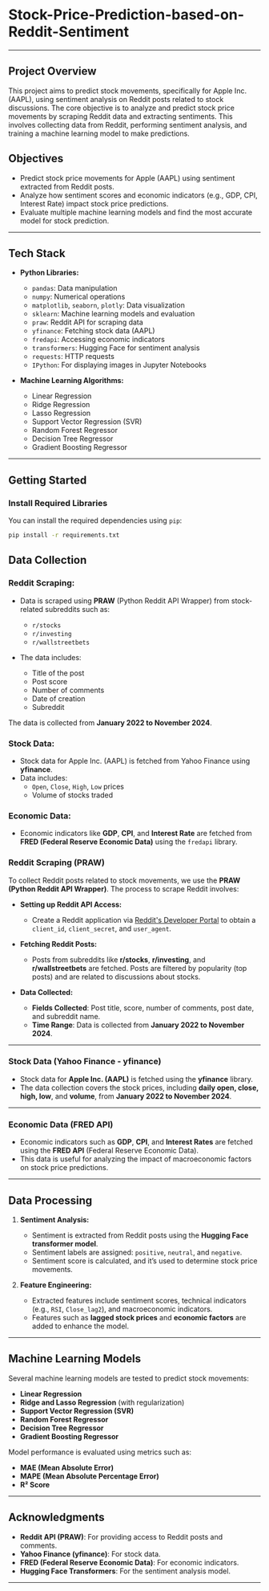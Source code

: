 # Stock-Price-Prediction-based-on-Reddit-Sentiment
---

## **Project Overview**

This project aims to predict stock movements, specifically for Apple Inc. (AAPL), using sentiment analysis on Reddit posts related to stock discussions. The core objective is to analyze and predict stock price movements by scraping Reddit data and extracting sentiments. This involves collecting data from Reddit, performing sentiment analysis, and training a machine learning model to make predictions.

## **Objectives**
- Predict stock price movements for Apple (AAPL) using sentiment extracted from Reddit posts.
- Analyze how sentiment scores and economic indicators (e.g., GDP, CPI, Interest Rate) impact stock price predictions.
- Evaluate multiple machine learning models and find the most accurate model for stock prediction.

---

## **Tech Stack**

- **Python Libraries:**
  - `pandas`: Data manipulation
  - `numpy`: Numerical operations
  - `matplotlib`, `seaborn`, `plotly`: Data visualization
  - `sklearn`: Machine learning models and evaluation
  - `praw`: Reddit API for scraping data
  - `yfinance`: Fetching stock data (AAPL)
  - `fredapi`: Accessing economic indicators
  - `transformers`: Hugging Face for sentiment analysis
  - `requests`: HTTP requests
  - `IPython`: For displaying images in Jupyter Notebooks

- **Machine Learning Algorithms:**
  - Linear Regression
  - Ridge Regression
  - Lasso Regression
  - Support Vector Regression (SVR)
  - Random Forest Regressor
  - Decision Tree Regressor
  - Gradient Boosting Regressor

---

## **Getting Started**

### **Install Required Libraries**

You can install the required dependencies using `pip`:
```bash
pip install -r requirements.txt
```

## **Data Collection**

### **Reddit Scraping:**
- Data is scraped using **PRAW** (Python Reddit API Wrapper) from stock-related subreddits such as:
  - `r/stocks`
  - `r/investing`
  - `r/wallstreetbets`

- The data includes:
  - Title of the post
  - Post score
  - Number of comments
  - Date of creation
  - Subreddit

The data is collected from **January 2022 to November 2024**.

### **Stock Data:**
- Stock data for Apple Inc. (AAPL) is fetched from Yahoo Finance using **yfinance**.
- Data includes:
  - `Open`, `Close`, `High`, `Low` prices
  - Volume of stocks traded

### **Economic Data:**
- Economic indicators like **GDP**, **CPI**, and **Interest Rate** are fetched from **FRED (Federal Reserve Economic Data)** using the `fredapi` library.


### **Reddit Scraping (PRAW)**

To collect Reddit posts related to stock movements, we use the **PRAW (Python Reddit API Wrapper)**. The process to scrape Reddit involves:

- **Setting up Reddit API Access:**
  - Create a Reddit application via [Reddit's Developer Portal](https://www.reddit.com/prefs/apps) to obtain a `client_id`, `client_secret`, and `user_agent`.
  
- **Fetching Reddit Posts:**
  - Posts from subreddits like **r/stocks**, **r/investing**, and **r/wallstreetbets** are fetched. Posts are filtered by popularity (top posts) and are related to discussions about stocks.
  
- **Data Collected:**
  - **Fields Collected**: Post title, score, number of comments, post date, and subreddit name.
  - **Time Range**: Data is collected from **January 2022 to November 2024**.

---

### **Stock Data (Yahoo Finance - yfinance)**

- Stock data for **Apple Inc. (AAPL)** is fetched using the **yfinance** library.
- The data collection covers the stock prices, including **daily open, close, high, low**, and **volume**, from **January 2022 to November 2024**.

---

### **Economic Data (FRED API)**

- Economic indicators such as **GDP**, **CPI**, and **Interest Rates** are fetched using the **FRED API** (Federal Reserve Economic Data).
- This data is useful for analyzing the impact of macroeconomic factors on stock price predictions.

---

## **Data Processing**

1. **Sentiment Analysis:**
   - Sentiment is extracted from Reddit posts using the **Hugging Face transformer model**.
   - Sentiment labels are assigned: `positive`, `neutral`, and `negative`.
   - Sentiment score is calculated, and it’s used to determine stock price movements.

2. **Feature Engineering:**
   - Extracted features include sentiment scores, technical indicators (e.g., `RSI`, `Close_lag2`), and macroeconomic indicators.
   - Features such as **lagged stock prices** and **economic factors** are added to enhance the model.

---

## **Machine Learning Models**

Several machine learning models are tested to predict stock movements:
- **Linear Regression**
- **Ridge and Lasso Regression** (with regularization)
- **Support Vector Regression (SVR)**
- **Random Forest Regressor**
- **Decision Tree Regressor**
- **Gradient Boosting Regressor**

Model performance is evaluated using metrics such as:
- **MAE (Mean Absolute Error)**
- **MAPE (Mean Absolute Percentage Error)**
- **R² Score**

---



## **Acknowledgments**

- **Reddit API (PRAW)**: For providing access to Reddit posts and comments.
- **Yahoo Finance (yfinance)**: For stock data.
- **FRED (Federal Reserve Economic Data)**: For economic indicators.
- **Hugging Face Transformers**: For the sentiment analysis model.

---
